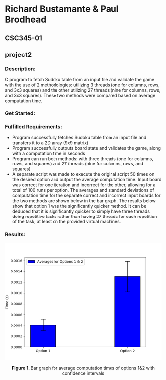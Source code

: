 # Richard Bustamante & Paul Brodhead
## CSC345-01 
## project2
### Description: 
C program to fetch Sudoku table from an input file and validate the game with the use of 2 methodologies: utilizing 3 threads (one for columns, rows, and 3x3 squares) and the other utilizing 27 threads (nine for columns, rows, and 3x3 squares). These two methods were compared based on average computation time. 
### Get Started: 

### Fulfilled Requirements: 
* Program successfully fetches Sudoku table from an input file and transfers it to a 2D array (9x9 matrix) 
* Program successfully outputs board state and validates the game, along with a computation time in seconds 
* Program can run both methods: with three threads (one for columns, rows, and squares) and 27 threads (nine for columns, rows, and squares) 
* A separate script was made to execute the original script 50 times on the desired option and output the average computation time. Input board was correct for one iteration and incorrect for the other, allowing for a total of 100 runs per option. The averages and standard deviations of computation time for the separate correct and incorrect input boards for the two methods are shown below in the bar graph. The results below show that option 1 was the significantly quicker method. It can be deduced that it is significantly quicker to simply have three threads doing repetitive tasks rather than having 27 threads for each repetition of the task, at least on the provided virtual machines. 
### Results: 
<p align="center">
  <img src="https://github.com/sancher6/project2/blob/master/Media/bargraph.png">
  <center>
    <b> Figure 1. </b>Bar graph for average computation times of options 1&2 with confidence intervals
  </center> 
</p>
